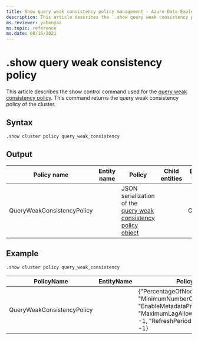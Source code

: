 ```yaml
---
title: Show query weak consistency policy management - Azure Data Explorer
description: This article describes the `.show query weak consistency policy` command in Azure Data Explorer.
ms.reviewer: yabenyaa
ms.topic: reference
ms.date: 08/16/2021
---
```

# .show query weak consistency policy

This article describes the show control command used for the [query weak consistency policy](query-weak-consistency-policy.md). This command returns the query weak consistency policy of the cluster.

## Syntax

```kusto
.show cluster policy query_weak_consistency
```

## Output

|Policy name | Entity name | Policy | Child entities | Entity type
|---|---|---|---|---
|QueryWeakConsistencyPolicy |  | JSON serialization of the [query weak consistency policy object](./query-weak-consistency-policy.md#the-policy-object) | | Cluster

## Example

<!-- csl -->
```
.show cluster policy query_weak_consistency 
```

|PolicyName|EntityName|Policy|ChildEntities|EntityType|
|---|---|---|---|---|
|QueryWeakConsistencyPolicy||{"PercentageOfNodes": -1, "MinimumNumberOfNodes": -1, "EnableMetadataPrefetch": false, "MaximumLagAllowedInMinutes": -1, "RefreshPeriodInSeconds": -1}| |Cluster
